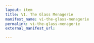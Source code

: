```yaml
---
layout: item
title: VI. The Glass Menagerie
manifest_name: vi-the-glass-menagerie
permalink: vi-the-glass-menagerie
external_manifest_url: 

---
```

<!-- Add an essay or interpretive material below this line,
using HTML or markdown.  Do not modify this file above this line -->
